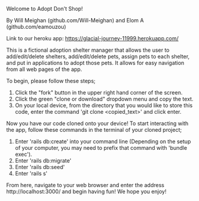 Welcome to Adopt Don't Shop!

By Will Meighan (github.com/Will-Meighan) and Elom A (github.com/eamouzou)

Link to our heroku app: https://glacial-journey-11999.herokuapp.com/

This is a fictional adoption shelter manager that allows the user to add/edit/delete shelters, add/edit/delete pets, assign pets to each shelter, and put in applications to adopt those pets. It allows for easy navigation from all web pages of the app.

To begin, please follow these steps;
1. Click the "fork" button in the upper right hand corner of the screen.
2. Click the green "clone or download" dropdown menu and copy the text.
3. On your local device, from the directory that you would like to store this code, enter the command 'git clone <copied_text>' and click enter.

Now you have our code cloned onto your device! To start interacting with the app, follow these commands in the terminal of your cloned project;
1. Enter 'rails db:create' into your command line (Depending on the setup of your computer, you may need to prefix that command with 'bundle exec').
2. Enter 'rails db:migrate'
3. Enter 'rails db:seed'
4. Enter 'rails s'

From here, navigate to your web browser and enter the address http://localhost:3000/ and begin having fun! We hope you enjoy!
